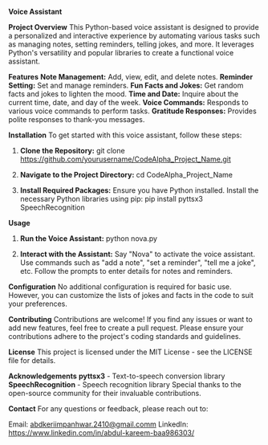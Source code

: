 **Voice Assistant**

**Project Overview**
This Python-based voice assistant is designed to provide a personalized and interactive experience by automating various tasks such as managing notes, setting reminders, telling jokes, and more. It leverages Python's versatility and popular libraries to create a functional voice assistant.

**Features**
**Note Management:** Add, view, edit, and delete notes.
**Reminder Setting:** Set and manage reminders.
**Fun Facts and Jokes:** Get random facts and jokes to lighten the mood.
**Time and Date:** Inquire about the current time, date, and day of the week.
**Voice Commands:** Responds to various voice commands to perform tasks.
**Gratitude Responses:** Provides polite responses to thank-you messages.

**Installation**
To get started with this voice assistant, follow these steps:

1. **Clone the Repository:**
git clone https://github.com/yourusername/CodeAlpha_Project_Name.git

2. **Navigate to the Project Directory:**
cd CodeAlpha_Project_Name

3. **Install Required Packages:**
Ensure you have Python installed. Install the necessary Python libraries using pip:
pip install pyttsx3 SpeechRecognition

**Usage**
1. **Run the Voice Assistant:**
python nova.py

2. **Interact with the Assistant:**
Say "Nova" to activate the voice assistant.
Use commands such as "add a note", "set a reminder", "tell me a joke", etc.
Follow the prompts to enter details for notes and reminders.

**Configuration**
No additional configuration is required for basic use. However, you can customize the lists of jokes and facts in the code to suit your preferences.

**Contributing**
Contributions are welcome! If you find any issues or want to add new features, feel free to create a pull request. Please ensure your contributions adhere to the project's coding standards and guidelines.

**License**
This project is licensed under the MIT License - see the LICENSE file for details.

**Acknowledgements**
**pyttsx3** - Text-to-speech conversion library
**SpeechRecognition** - Speech recognition library
Special thanks to the open-source community for their invaluable contributions.

**Contact**
For any questions or feedback, please reach out to:

Email: abdkeriimpanhwar.2410@gmail.comm
LinkedIn: https://www.linkedin.com/in/abdul-kareem-baa986303/
